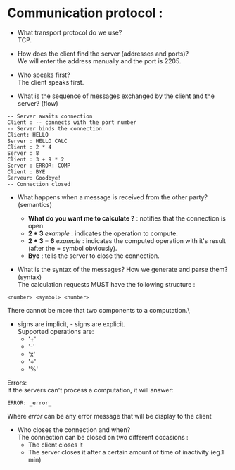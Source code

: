# Communication protocol :

- What transport protocol do we use? \
TCP.

- How does the client find the server (addresses and ports)? \
We will enter the address manually and the port is 2205.

- Who speaks first? \
The client speaks first.

- What is the sequence of messages exchanged by the client and the server? (flow)
``` 
-- Server awaits connection
Client : -- connects with the port number
-- Server binds the connection
Client: HELLO
Server : HELLO CALC
Client : 2 * 4
Server : 8
Client : 3 + 9 * 2
Server : ERROR: COMP
Client : BYE
Serveur: Goodbye!
-- Connection closed
```
- What happens when a message is received from the other party? (semantics)
    - **What do you want me to calculate ?** : notifies that the connection is open.
    - **2 * 3** *example* : indicates the operation to compute.
    - **2 * 3 = 6** *example* : indicates the computed operation with it's result (after the = symbol obviously).
    - **Bye** : tells the server to close the connection.

- What is the syntax of the messages? How we generate and parse them? (syntax) \
The calculation requests MUST have the following structure : 
``` 
<number> <symbol> <number>
```
There cannot be more that two components to a computation.\
+ signs are implicit, - signs are explicit.\
Supported operations are:
    - '+'
    - '-'
    - 'x'
    - '÷'
    - '%'

Errors:\
If the servers can't process a computation, it will answer:
```
ERROR: _error_
```
Where _error_ can be any error message that will be display to the client

- Who closes the connection and when? \
The connection can be closed on two different occasions :
    - The client closes it
    - The server closes it after a certain amount of time of inactivity (eg.1 min)
